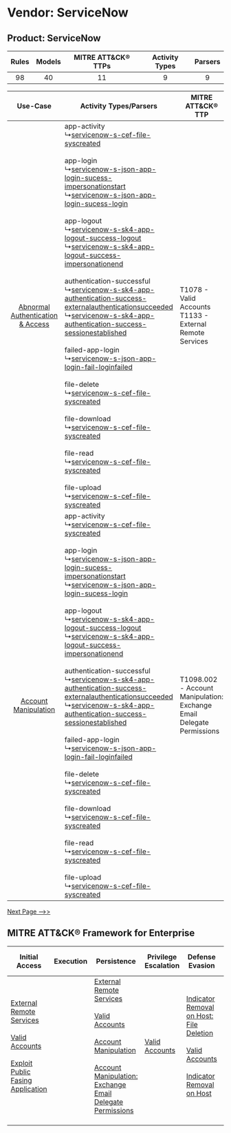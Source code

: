 Vendor: ServiceNow
==================
Product: ServiceNow
-------------------
| Rules | Models | MITRE ATT&CK® TTPs | Activity Types | Parsers |
|:-----:|:------:|:------------------:|:--------------:|:-------:|
|  98   |   40   |         11         |       9        |    9    |

|    Use-Case    | Activity Types/Parsers    | MITRE ATT&CK® TTP    | Content    |
|:----:| ---- | ---- | ---- |
| [Abnormal Authentication & Access](../../../UseCases/uc_abnormal_authentication_&_access.md) |  app-activity<br> ↳[servicenow-s-cef-file-syscreated](Ps/pC_servicenowsceffilesyscreated.md)<br><br> app-login<br> ↳[servicenow-s-json-app-login-sucess-impersonationstart](Ps/pC_servicenowsjsonapploginsucessimpersonationstart.md)<br> ↳[servicenow-s-json-app-login-sucess-login](Ps/pC_servicenowsjsonapploginsucesslogin.md)<br><br> app-logout<br> ↳[servicenow-s-sk4-app-logout-success-logout](Ps/pC_servicenowssk4applogoutsuccesslogout.md)<br> ↳[servicenow-s-sk4-app-logout-success-impersonationend](Ps/pC_servicenowssk4applogoutsuccessimpersonationend.md)<br><br> authentication-successful<br> ↳[servicenow-s-sk4-app-authentication-success-externalauthenticationsucceeded](Ps/pC_servicenowssk4appauthenticationsuccessexternalauthenticationsucceeded.md)<br> ↳[servicenow-s-sk4-app-authentication-success-sessionestablished](Ps/pC_servicenowssk4appauthenticationsuccesssessionestablished.md)<br><br> failed-app-login<br> ↳[servicenow-s-json-app-login-fail-loginfailed](Ps/pC_servicenowsjsonapploginfailloginfailed.md)<br><br> file-delete<br> ↳[servicenow-s-cef-file-syscreated](Ps/pC_servicenowsceffilesyscreated.md)<br><br> file-download<br> ↳[servicenow-s-cef-file-syscreated](Ps/pC_servicenowsceffilesyscreated.md)<br><br> file-read<br> ↳[servicenow-s-cef-file-syscreated](Ps/pC_servicenowsceffilesyscreated.md)<br><br> file-upload<br> ↳[servicenow-s-cef-file-syscreated](Ps/pC_servicenowsceffilesyscreated.md)<br> | T1078 - Valid Accounts<br>T1133 - External Remote Services<br>    | [<ul><li>15 Rules</li></ul><ul><li>4 Models</li></ul>](RM/r_m_servicenow_servicenow_Abnormal_Authentication_&_Access.md) |
|    [Account Manipulation](../../../UseCases/uc_account_manipulation.md)    |  app-activity<br> ↳[servicenow-s-cef-file-syscreated](Ps/pC_servicenowsceffilesyscreated.md)<br><br> app-login<br> ↳[servicenow-s-json-app-login-sucess-impersonationstart](Ps/pC_servicenowsjsonapploginsucessimpersonationstart.md)<br> ↳[servicenow-s-json-app-login-sucess-login](Ps/pC_servicenowsjsonapploginsucesslogin.md)<br><br> app-logout<br> ↳[servicenow-s-sk4-app-logout-success-logout](Ps/pC_servicenowssk4applogoutsuccesslogout.md)<br> ↳[servicenow-s-sk4-app-logout-success-impersonationend](Ps/pC_servicenowssk4applogoutsuccessimpersonationend.md)<br><br> authentication-successful<br> ↳[servicenow-s-sk4-app-authentication-success-externalauthenticationsucceeded](Ps/pC_servicenowssk4appauthenticationsuccessexternalauthenticationsucceeded.md)<br> ↳[servicenow-s-sk4-app-authentication-success-sessionestablished](Ps/pC_servicenowssk4appauthenticationsuccesssessionestablished.md)<br><br> failed-app-login<br> ↳[servicenow-s-json-app-login-fail-loginfailed](Ps/pC_servicenowsjsonapploginfailloginfailed.md)<br><br> file-delete<br> ↳[servicenow-s-cef-file-syscreated](Ps/pC_servicenowsceffilesyscreated.md)<br><br> file-download<br> ↳[servicenow-s-cef-file-syscreated](Ps/pC_servicenowsceffilesyscreated.md)<br><br> file-read<br> ↳[servicenow-s-cef-file-syscreated](Ps/pC_servicenowsceffilesyscreated.md)<br><br> file-upload<br> ↳[servicenow-s-cef-file-syscreated](Ps/pC_servicenowsceffilesyscreated.md)<br> | T1098.002 - Account Manipulation: Exchange Email Delegate Permissions<br> | [<ul><li>3 Rules</li></ul><ul><li>1 Models</li></ul>](RM/r_m_servicenow_servicenow_Account_Manipulation.md)    |
[Next Page -->>](2_ds_servicenow_servicenow.md)

MITRE ATT&CK® Framework for Enterprise
--------------------------------------
| Initial Access                                                                                                                                                                                                                         | Execution | Persistence                                                                                                                                                                                                                                                                                                                                 | Privilege Escalation                                                | Defense Evasion                                                                                                                                                                                                                                    | Credential Access                                                          | Discovery                                                                         | Lateral Movement | Collection                                                                                                                                                            | Command and Control                                                                                                                       | Exfiltration | Impact                                                                |
| -------------------------------------------------------------------------------------------------------------------------------------------------------------------------------------------------------------------------------------- | --------- | ------------------------------------------------------------------------------------------------------------------------------------------------------------------------------------------------------------------------------------------------------------------------------------------------------------------------------------------- | ------------------------------------------------------------------- | -------------------------------------------------------------------------------------------------------------------------------------------------------------------------------------------------------------------------------------------------- | -------------------------------------------------------------------------- | --------------------------------------------------------------------------------- | ---------------- | --------------------------------------------------------------------------------------------------------------------------------------------------------------------- | ----------------------------------------------------------------------------------------------------------------------------------------- | ------------ | --------------------------------------------------------------------- |
| [External Remote Services](https://attack.mitre.org/techniques/T1133)<br><br>[Valid Accounts](https://attack.mitre.org/techniques/T1078)<br><br>[Exploit Public Fasing Application](https://attack.mitre.org/techniques/T1190)<br><br> |           | [External Remote Services](https://attack.mitre.org/techniques/T1133)<br><br>[Valid Accounts](https://attack.mitre.org/techniques/T1078)<br><br>[Account Manipulation](https://attack.mitre.org/techniques/T1098)<br><br>[Account Manipulation: Exchange Email Delegate Permissions](https://attack.mitre.org/techniques/T1098/002)<br><br> | [Valid Accounts](https://attack.mitre.org/techniques/T1078)<br><br> | [Indicator Removal on Host: File Deletion](https://attack.mitre.org/techniques/T1070/004)<br><br>[Valid Accounts](https://attack.mitre.org/techniques/T1078)<br><br>[Indicator Removal on Host](https://attack.mitre.org/techniques/T1070)<br><br> | [OS Credential Dumping](https://attack.mitre.org/techniques/T1003)<br><br> | [File and Directory Discovery](https://attack.mitre.org/techniques/T1083)<br><br> |                  | [Email Collection](https://attack.mitre.org/techniques/T1114)<br><br>[Email Collection: Email Forwarding Rule](https://attack.mitre.org/techniques/T1114/003)<br><br> | [Proxy: Multi-hop Proxy](https://attack.mitre.org/techniques/T1090/003)<br><br>[Proxy](https://attack.mitre.org/techniques/T1090)<br><br> |              | [Data Destruction](https://attack.mitre.org/techniques/T1485)<br><br> |